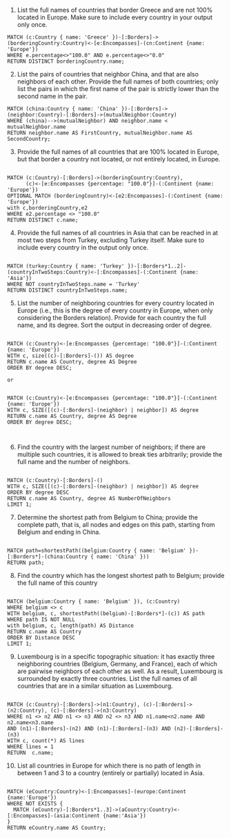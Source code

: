 1. List the full names of countries that border Greece and are not 100% located in Europe. Make
sure to include every country in your output only once.

```neo4j
MATCH (c:Country { name: 'Greece' })-[:Borders]->(borderingCountry:Country)<-[e:Encompasses]-(cn:Continent {name: 'Europe'})
WHERE e.percentage<>"100.0" AND e.percentage<>"0.0"
RETURN DISTINCT borderingCountry.name;
```


2. List the pairs of countries that neighbor China, and that are also neighbors of each other.
Provide the full names of both countries; only list the pairs in which the first name of the pair
is strictly lower than the second name in the pair.

```neo4j
MATCH (china:Country { name: 'China' })-[:Borders]->(neighbor:Country)-[:Borders]->(mutualNeighbor:Country)
WHERE (china)-->(mutualNeighbor) AND neighbor.name < mutualNeighbor.name
RETURN neighbor.name AS FirstCountry, mutualNeighbor.name AS SecondCountry;
```
3. Provide the full names of all countries that are 100% located in Europe, but that border a
country not located, or not entirely located, in Europe.

```neo4j

MATCH (c:Country)-[:Borders]->(borderingCountry:Country), 
      (c)<-[e:Encompasses {percentage: "100.0"}]-(:Continent {name: 'Europe'})
OPTIONAL MATCH (borderingCountry)<-[e2:Encompasses]-(:Continent {name: 'Europe'})
with c,borderingCountry,e2 
WHERE e2.percentage <> "100.0"
RETURN DISTINCT c.name;
```

4. Provide the full names of all countries in Asia that can be reached in at most two steps from
Turkey, excluding Turkey itself. Make sure to include every country in the output only once.

```neo4j

MATCH (turkey:Country { name: 'Turkey' })-[:Borders*1..2]-(countryInTwoSteps:Country)<-[:Encompasses]-(:Continent {name: 'Asia'})
WHERE NOT countryInTwoSteps.name = 'Turkey'
RETURN DISTINCT countryInTwoSteps.name;

```
5. List the number of neighboring countries for every country located in Europe (i.e., this is the
degree of every country in Europe, when only considering the Borders relation). Provide for
each country the full name, and its degree. Sort the output in decreasing order of degree.

```neo4j

MATCH (c:Country)<-[e:Encompasses {percentage: "100.0"}]-(:Continent {name: 'Europe'})
WITH c, size((c)-[:Borders]-()) AS degree
RETURN c.name AS Country, degree AS Degree
ORDER BY degree DESC;

or


MATCH (c:Country)<-[e:Encompasses {percentage: "100.0"}]-(:Continent {name: 'Europe'})
WITH c, SIZE([(c)-[:Borders]-(neighbor) | neighbor]) AS degree
RETURN c.name AS Country, degree AS Degree
ORDER BY degree DESC;



```


6. Find the country with the largest number of neighbors; if there are multiple such countries, it
is allowed to break ties arbitrarily; provide the full name and the number of neighbors.

```neo4j

MATCH (c:Country)-[:Borders]-()
WITH c, SIZE([(c)-[:Borders]-(neighbor) | neighbor]) AS degree
ORDER BY degree DESC
RETURN c.name AS Country, degree AS NumberOfNeighbors
LIMIT 1;

```
7. Determine the shortest path from Belgium to China; provide the complete path, that is, all
nodes and edges on this path, starting from Belgium and ending in China.

```neo4j

MATCH path=shortestPath((belgium:Country { name: 'Belgium' })-[:Borders*]-(china:Country { name: 'China' }))
RETURN path;

```

8. Find the country which has the longest shortest path to Belgium; provide the full name of this
country

```neo4j

MATCH (belgium:Country { name: 'Belgium' }), (c:Country)
WHERE belgium <> c
WITH belgium, c, shortestPath((belgium)-[:Borders*]-(c)) AS path
WHERE path IS NOT NULL
with belgium, c, length(path) AS Distance
RETURN c.name AS Country
ORDER BY Distance DESC
LIMIT 1;

```


9. Luxembourg is in a specific topographic situation: it has exactly three neighboring countries
(Belgium, Germany, and France), each of which are pairwise neighbors of each other as well.
As a result, Luxembourg is surrounded by exactly three countries. List the full names of all
countries that are in a similar situation as Luxembourg.

```neo4j

MATCH (c:Country)-[:Borders]->(n1:Country), (c)-[:Borders]->(n2:Country), (c)-[:Borders]->(n3:Country)
WHERE n1 <> n2 AND n1 <> n3 AND n2 <> n3 AND n1.name<n2.name AND n2.name<n3.name
AND (n1)-[:Borders]-(n2) AND (n1)-[:Borders]-(n3) AND (n2)-[:Borders]-(n3)
WITH c, count(*) AS lines
WHERE lines = 1
RETURN  c.name;

```


10. List all countries in Europe for which there is no path of length in between 1 and 3 to a country
(entirely or partially) located in Asia.


```neo4j

MATCH (eCountry:Country)<-[:Encompasses]-(europe:Continent {name:'Europe'})
WHERE NOT EXISTS {
  MATCH (eCountry)-[:Borders*1..3]->(aCountry:Country)<-[:Encompasses]-(asia:Continent {name:'Asia'})
}
RETURN eCountry.name AS Country;

```
